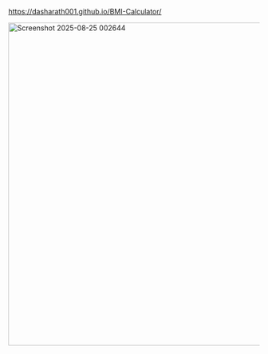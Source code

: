  https://dasharath001.github.io/BMI-Calculator/

<img width="822" height="648" alt="Screenshot 2025-08-25 002644" src="https://github.com/user-attachments/assets/7e98d37b-0f8d-4a8c-8fee-d16b854dd46c" />
